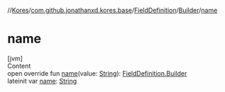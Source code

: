 //[Kores](../../../index.md)/[com.github.jonathanxd.kores.base](../../index.md)/[FieldDefinition](../index.md)/[Builder](index.md)/[name](name.md)



# name  
[jvm]  
Content  
open override fun [name](name.md)(value: [String](https://kotlinlang.org/api/latest/jvm/stdlib/kotlin/-string/index.html)): [FieldDefinition.Builder](index.md)  
lateinit var [name](name.md): [String](https://kotlinlang.org/api/latest/jvm/stdlib/kotlin/-string/index.html)  



